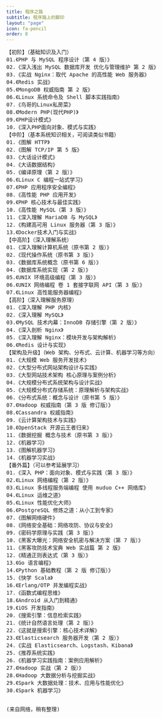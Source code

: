 ```yaml
---
title: 程序之路
subtitle: 程序路上的脚印
layout: "page"
icon: fa-pencil
order: 8
---
```


<pre>
【初阶】（基础知识及入门）
01.《PHP 与 MySQL 程序设计（第 4 版）》
02.《深入浅出 MySQL 数据库开发 优化与管理维护 第 2 版》
03.《实战 Nginx：取代 Apache 的高性能 Web 服务器》
04.《Redis 实战》
05.《MongoDB 权威指南 第 2 版》
06.《Linux 系统命令及 Shell 脚本实践指南》
07.《鸟哥的Linux私房菜》
08.《Modern PHP(现代PHP)》
09.《PHP设计模式》
10.《深入PHP面向对象、模式与实践》
【中阶】（基本系统知识相关，可阅读类似书籍）
01.《图解 HTTP》
02.《图解 TCP/IP 第 5 版》
03.《大话设计模式》
04.《大话数据结构》
05.《编译原理（第 2 版）》
06.《Linux C 编程一站式学习》
07.《PHP 应用程序安全编程》
08.《高性能 PHP 应用开发》
09.《PHP 核心技术与最佳实践》
10.《高性能 MySQL（第 3 版）》
11.《深入理解 MariaDB 与 MySQL》
12.《构建高可用 Linux 服务器（第 3 版）》
13.《Docker技术入门与实战》
【中高阶】（深入理解系统）
01.《深入理解计算机系统（原书第 2 版）》
02.《现代操作系统（原书第 3 版）》
03.《数据库系统概念（原书第 6 版）》
04.《数据库系统实现（第 2 版）》
05.《UNIX 环境高级编程（第 3 版）》
06.《UNIX 网络编程 卷 1 套接字联网 API（第 3 版）》
07.《Linux 高性能服务器编程》
【高阶】（深入理解服务原理）
01.《深入理解 PHP 内核》
02.《深入理解 MySQL》
03.《MySQL 技术内幕：InnoDB 存储引擎（第 2 版）》
04.《深入剖析 Nginx》
05.《深入理解 Nginx：模块开发与架构解析》
06.《Redis 设计与实现》
【架构及升级】（Web 架构、分布式、云计算、机器学习等方向）
01.《大规模 Web 服务开发技术》
02.《大型分布式网站架构设计与实践》
03.《大型网站技术架构 核心原理与案例分析》
04.《大规模分布式系统架构与设计实战》
05.《大规模分布式存储系统：原理解析与架构实战》
06.《分布式系统：概念与设计（原书第 5 版）》
07.《Hadoop 权威指南（第 3 版 修订版）》
08.《Cassandra 权威指南》
09.《云计算架构技术与实践》
10.《OpenStack 开源云王者归来》
11.《数据挖掘 概念与技术（原书第 3 版）》
12.《机器学习》
13.《图解机器学习》
14.《机器学习实战》
【番外篇】（可以参考延展学习）
01.《深入 PHP：面向对象、模式与实践（第 3 版）》
02.《Linux 网络编程（第 2 版）》
03.《Linux 多线程服务端编程 使用 muduo C++ 网络库》
04.《Linux 运维之道》
05.《Linux 性能优化大师》
06.《PostgreSQL 修炼之道：从小工到专家》
07.《图解网络硬件》
08.《网络安全基础：网络攻防、协议与安全》
09.《密码学原理与实践（第 3 版）》
10.《黑客大曝光：网络安全机密与解决方案（第 7 版）》
11.《黑客攻防技术宝典 Web 实战篇 第 2 版》
12.《精通正则表达式（第 3 版）》
13.《Go 语言编程》
14.《Python 基础教程（第 2 版 修订版）》
15.《快学 Scala》
16.《Erlang/OTP 并发编程实战》
17.《函数式编程思维》
18.《Android 从入门到精通》
19.《iOS 开发指南》
20.《搜索引擎：信息检索实践》
21.《统计自然语言处理（第 2 版）》
22.《这就是搜索引擎：核心技术详解》
23.《Elasticsearch 服务器开发（第 2 版）》
24.《实战 Elasticsearch、Logstash、Kibana》
25.《推荐系统实践》
26.《机器学习实践指南：案例应用解析》
27.《Hadoop 实战（第 2 版）》
28.《Hadoop 大数据分析与挖掘实战》
29.《Spark 大数据处理：技术、应用与性能优化》
30.《Spark 机器学习》
<pre>

(来自网络，稍有整理)